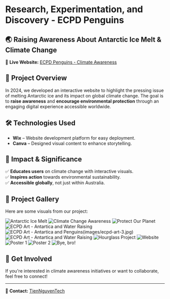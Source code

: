# Research, Experimentation, and Discovery - ECPD Penguins

## 🌏 Raising Awareness About Antarctic Ice Melt & Climate Change

🔗 **Live Website:** [ECPD Penguins - Climate Awareness](https://tngu0394.wixsite.com/saef-project1)

## 📌 Project Overview
In 2024, we developed an interactive website to highlight the pressing issue of melting Antarctic ice and its impact on global climate change. The goal is to **raise awareness** and **encourage environmental protection** through an engaging digital experience accessible worldwide.

## 🛠 Technologies Used
- **Wix** – Website development platform for easy deployment.
- **Canva** – Designed visual content to enhance storytelling.

## 🌱 Impact & Significance
✅ **Educates users** on climate change with interactive visuals.  
✅ **Inspires action** towards environmental sustainability.  
✅ **Accessible globally**, not just within Australia.  

## 📸 Project Gallery
Here are some visuals from our project:

![Antarctic Ice Melt](images/antar.jpg)
![Climate Change Awareness](images/story1.png)
![Protect Our Planet](images/story2.png)
![ECPD Art - Antartica and Water Raising](images/ecpd-art-2.jpg)
![ECPD Art - Antartica and Penguins](images/ecpd-art.jpg)(images/ecpd-art-3.jpg)
![ECPD Art - Antartica and Water Raising](images/ecpd-art-2.jpg)
![Hourglass Project](images/hour-glass-project.webp)
![Website](images/web-art.png)
![Poster 1](images/poster1.png)
![Poster 2](images/poster2.png)
![Bye, bro!](images/ecpd-logo-2.png)

## 🚀 Get Involved
If you're interested in climate awareness initiatives or want to collaborate, feel free to connect!

---
📧 **Contact:** [TienNguyenTech](https://github.com/TienNguyenTech)
